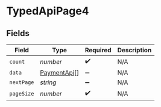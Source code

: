 # TypedApiPage4


## Fields

| Field                                             | Type                                              | Required                                          | Description                                       |
| ------------------------------------------------- | ------------------------------------------------- | ------------------------------------------------- | ------------------------------------------------- |
| `count`                                           | *number*                                          | :heavy_check_mark:                                | N/A                                               |
| `data`                                            | [PaymentApi](../../models/shared/paymentapi.md)[] | :heavy_minus_sign:                                | N/A                                               |
| `nextPage`                                        | *string*                                          | :heavy_minus_sign:                                | N/A                                               |
| `pageSize`                                        | *number*                                          | :heavy_check_mark:                                | N/A                                               |